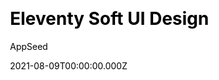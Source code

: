 ---
title: Eleventy Soft UI Design
github: https://github.com/app-generator/eleventy-soft-ui-design
demo: https://eleventy-soft-ui.appseed-srv1.com/
author: AppSeed
date: 2021-08-09T00:00:00.000Z
ssg:
  - Eleventy
cms:
  - Prismic
css:
  - Bootstrap
category:
  - Blog
  - Portfolio
description: >-
  Eleventy Soft UI is an Eleventy adaptation of Soft UI Design System, a modern
  Bootstrap 5 Design, including a Blog system that uses Prismic CMS for content
  management
draft: true
publish_date: '2021-07-07T10:15:56Z'
update_date: '2021-08-07T14:01:20Z'
github_star: 25
github_fork: 10
---
